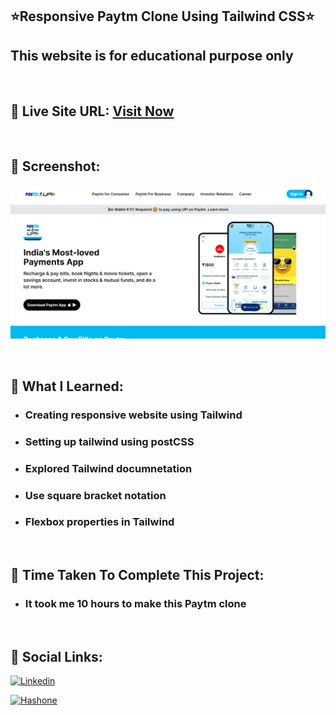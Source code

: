 ## ⭐Responsive Paytm Clone Using Tailwind CSS⭐

## This website is for educational purpose only

<br>

## 📌 Live Site URL: <a href="https://nopaytmclonetailwind.netlify.app">**Visit Now**</a>

<br>

## 📌 Screenshot:

![project1](./assets/paytm.png)

<br>

## 📌 What I Learned:

- ### Creating responsive website using Tailwind
- ### Setting up tailwind using postCSS
- ### Explored Tailwind documnetation
- ### Use square bracket notation
- ### Flexbox properties in Tailwind

<br>

## 📌 Time Taken To Complete This Project:

- ### It took me 10 hours to make this Paytm clone

<br>

## 📌 Social Links:

[![Linkedin](https://img.shields.io/badge/LinkedIn-0077B5?style=for-the-badge&logo=linkedin&logoColor=white)](https://www.linkedin.com/in/nikhilkhetan17/)

[![Hashone](https://img.shields.io/badge/Hashnode-2962FF?style=for-the-badge&logo=hashnode&logoColor=white)](https://nikhilkhetan.hashnode.dev/)

